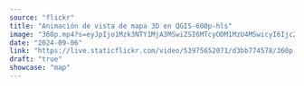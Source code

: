 ```yaml
---
source: "flickr"
title: "Animación de vista de mapa 3D en QGIS-600p-hls"
image: "360p.mp4?s=eyJpIjo1Mzk3NTY1MjA3MSwiZSI6MTcyODM1MzU4MSwicyI6Ijc2ZjJhNDgyM2VjMDgwM2ZkMzNhNzk1ZWJlNmMyNjVlYzYyNDRmZDgiLCJ2IjoxfQ.mp4"
date: "2024-09-06"
link: "https://live.staticflickr.com/video/53975652071/d3bb774578/360p.mp4?s=eyJpIjo1Mzk3NTY1MjA3MSwiZSI6MTcyODM1MzU4MSwicyI6Ijc2ZjJhNDgyM2VjMDgwM2ZkMzNhNzk1ZWJlNmMyNjVlYzYyNDRmZDgiLCJ2IjoxfQ"
draft: "true"
showcase: "map"
---
```

